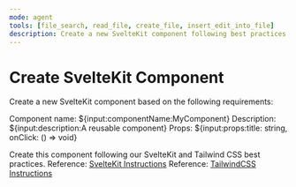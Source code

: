 ```yaml
---
mode: agent
tools: [file_search, read_file, create_file, insert_edit_into_file]
description: Create a new SvelteKit component following best practices
---
```


# Create SvelteKit Component

Create a new SvelteKit component based on the following requirements:

Component name: ${input:componentName:MyComponent}
Description: ${input:description:A reusable component}
Props: ${input:props:title: string, onClick: () => void}

Create this component following our SvelteKit and Tailwind CSS best practices.
Reference: [SvelteKit Instructions](../../.github/instructions/sveltekit.instructions.md)
Reference: [TailwindCSS Instructions](../../.github/instructions/tailwindcss.instructions.md)
